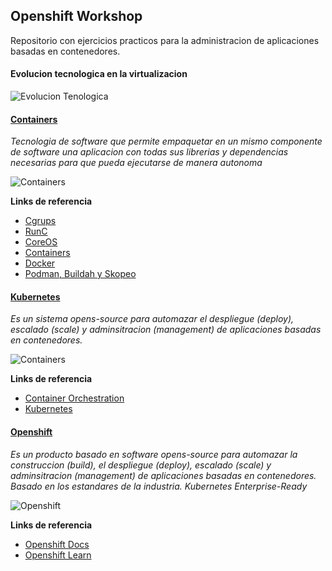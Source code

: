## Openshift Workshop ##

Repositorio con ejercicios practicos para la administracion de aplicaciones basadas en contenedores.

#### **Evolucion tecnologica en la virtualizacion**
![Evolucion Tenologica](https://raw.githubusercontent.com/gonzaloacosta/openshift-workshop/master/images/evolucion.png)

#### **[Containers](https://github.com/gonzaloacosta/openshift-workshop/tree/master/containers)**

*Tecnologia de software que permite empaquetar en un mismo componente de software una aplicacion con todas sus librerias y dependencias necesarias para que pueda ejecutarse de manera autonoma*

![Containers](https://raw.githubusercontent.com/gonzaloacosta/openshift-workshop/master/images/conteiners.png)


**Links de referencia**
- [Cgrups](https://en.wikipedia.org/wiki/Cgroups)
- [RunC](https://en.wikipedia.org/wiki/RunC)
- [CoreOS](https://en.wikipedia.org/wiki/CoreOS)
- [Containers](https://www.redhat.com/en/topics/containers)
- [Docker]()
- [Podman, Buildah y Skopeo]()
    
#### **[Kubernetes](https://github.com/gonzaloacosta/openshift-workshop/tree/master/kubernetes)**

*Es un sistema opens-source para automazar el despliegue (deploy), escalado (scale) y adminsitracion (management) de aplicaciones basadas en contenedores.*

![Containers](https://raw.githubusercontent.com/gonzaloacosta/openshift-workshop/master/images/kubernetes.png)

**Links de referencia**
- [Container Orchestration](https://en.wikipedia.org/wiki/Container_orchestration)
- [Kubernetes](https://kubernetes.io/)

#### **[Openshift](https://github.com/gonzaloacosta/openshift-workshop/tree/master/openshift)**

*Es un producto basado en software opens-source para automazar la construccion (build), el despliegue (deploy), escalado (scale) y adminsitracion (management) de aplicaciones basadas en contenedores. Basado en los estandares de la industria. Kubernetes Enterprise-Ready*

![Openshift](https://raw.githubusercontent.com/gonzaloacosta/openshift-workshop/master/images/openshift-cluster.png)

**Links de referencia**
- [Openshift Docs](https://docs.openshift.com)
- [Openshift Learn](https://learn.openshift.com)
